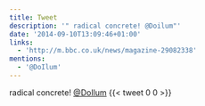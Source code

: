 ```yaml
---
title: Tweet
description: '" radical concrete! @Doilum"'
date: '2014-09-10T13:09:46+01:00'
links:
  - 'http://m.bbc.co.uk/news/magazine-29082338'
mentions:
  - '@DoIlum'
---
```

 radical concrete! [@DoIlum](https://twitter.com/@DoIlum)
      {{< tweet 0 0 >}}
    
